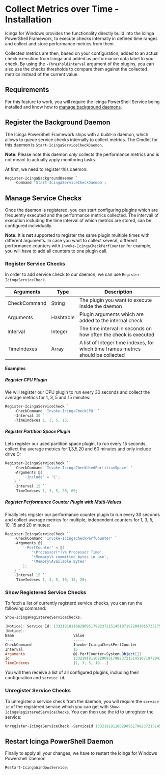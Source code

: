 # Collect Metrics over Time - Installation

Icinga for Windows provides the functionality directly build into the Icinga PowerShell Framework, to execute checks internally in defined time ranges and collect and store performance metrics from them.

Collected metrics are then, based on your configuration, added to an actual check execution from Icinga and added as performance data label to your check. By using the `-ThresholdInterval` argument of the plugins, you can also use the checks thresholds to compare them against the collected metrics instead of the current value.

## Requirements

For this feature to work, you will require the Icinga PowerShell Service being installed and know how to [manage background daemons](05-Background-Daemons.md).

## Register the Background Daemon

The Icinga PowerShell Framework ships with a build-in daemon, which allows to queue service checks internally to collect metrics. The Cmdlet for this daemon is `Start-IcingaServiceCheckDaemon`.

**Note:** Please note this daemon *only* collects the performance metrics and is not meant to actually apply monitoring tasks.

At first, we need to register this daemon:

```powershell
Register-IcingaBackgroundDaemon `
    -Command 'Start-IcingaServiceCheckDaemon';
```

## Manage Service Checks

Once the daemon is registered, you can start configuring plugins which are frequently executed and the performance metrics collected. The intervall of execution including the time interval of which metrics are stored, can be configured individually.

**Note:** It is **not** supported to register the same plugin multiple times with different arguments. In case you want to collect several, different performance counters with `Invoke-IcingaCheckPerfCounter` for example, you will have to add all counters to one plugin call.

### Register Service Checks

In order to add service check to our daemon, we can use `Register-IcingaServiceCheck`.

| Arguments    | Type      | Description |
| ---          | ---       | ---         |
| CheckCommand | String    | The plugin you want to execute inside the daemon |
| Arguments    | Hashtable | Plugin arguments which are added to the internal check |
| Interval     | Integer   | The time interval in seconds on how often the check is executed |
| TimeIndexes  | Array     | A list of Integer time indexes, for which time frames metrics should be collected |

#### Examples

##### Register CPU Plugin

We will register our CPU plugin to run every 30 seconds and collect the average metrics for 1, 3, 5 and 15 minutes:

```powershell
Register-IcingaServiceCheck `
    -CheckCommand 'Invoke-IcingaCheckCPU' `
    -Interval 30 `
    -TimeIndexes 1, 3, 5, 15;
```

##### Register Partition Space Plugin

Lets register our used partition space plugin, to run every 15 seconds, collect the average metrics for 1,3,5,20 and 60 minutes and only include drive C:

```powershell
Register-IcingaServiceCheck `
    -CheckCommand 'Invoke-IcingaCheckUsedPartitionSpace' `
    -Arguments @{
        '-Include' = 'C';
    } `
    -Interval 15 `
    -TimeIndexes 1, 3, 5, 20, 60;
```

##### Register Performance Counter Plugin with Multi-Values

Finally lets register our performance counter plugin to run every 30 seconds and collect average metrics for multiple, independent counters for 1, 3, 5, 10, 15 and 20 minutes:

```powershell
Register-IcingaServiceCheck `
    -CheckCommand 'Invoke-IcingaCheckPerfCounter' `
    -Arguments @{
        '-PerfCounter' = @(
            '\Processor(*)\% Processor Time',
            '\Memory\% committed bytes in use',
            '\Memory\Available Bytes'
        );
    } `
    -Interval 15 `
    -TimeIndexes 1, 3, 5, 10, 15, 20;
```

### Show Registered Service Checks

To fetch a list of currently registerd service checks, you can run the following command:

```powershell
Show-IcingaRegisteredServiceChecks;
```

```powershell
[Notice]: Service Id: 1332191811682909517982372151451071972043015735175
[Notice]:
Name                           Value
----                           -----
CheckCommand                   Invoke-IcingaCheckPerfCounter
Interval                       15
Arguments                      @{-PerfCounter=System.Object[]}
Id                             1332191811682909517982372151451071972043015735175
TimeIndexes                    {1, 3, 5, 10...}
```

You will then receive a list of all configured plugins, including their configuration and `service id`.

### Unregister Service Checks

To unregister a service check from the daemon, you will require the `service id` of the registered service which you can get with `Show-IcingaRegisteredServiceChecks`. You can then use the id to unregister the service:

```powershell
Unregister-IcingaServiceCheck -ServiceId 1332191811682909517982372151451071972043015735175;
```

## Restart Icinga PowerShell Daemon

Finally to apply all your changes, we have to restart the Icinga for Windows Powershell Daemon

```powershell
Restart-IcingaWindowsService;
```
